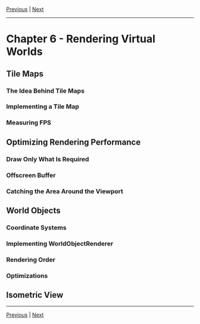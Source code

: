 [Previous](./Chapter5.md) | [Next](./Chapter7.md)

<hr>

# Chapter 6 - Rendering Virtual Worlds

## Tile Maps

### The Idea Behind Tile Maps

### Implementing a Tile Map

### Measuring FPS

## Optimizing Rendering Performance

### Draw Only What Is Required

### Offscreen Buffer

### Catching the Area Around the Viewport

## World Objects

### Coordinate Systems

### Implementing WorldObjectRenderer

### Rendering Order

### Optimizations

## Isometric View

<hr>

[Previous](./Chapter5.md) | [Next](./Chapter7.md)
